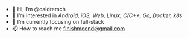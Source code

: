 - 👋 Hi, I’m @caldremch
- 👀 I’m interested in *Android, iOS, Web, Linux, C/C++, Go, Docker, k8s*
- 🌱 I’m currently focusing on full-stack
- 📫 How to reach me finishmoend@gmail.com

<!---
caldremch/caldremch is a ✨ special ✨ repository because its `README.md` (this file) appears on your GitHub profile.
You can click the Preview link to take a look at your changes.
--->

